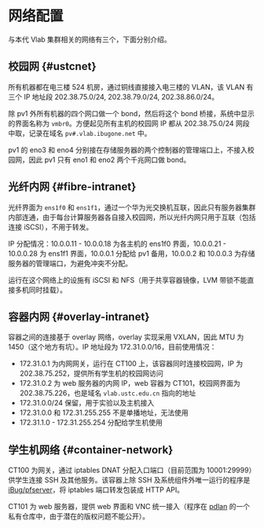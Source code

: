 # 网络配置

与本代 Vlab 集群相关的网络有三个，下面分别介绍。

## 校园网 {#ustcnet}

所有机器都在电三楼 524 机房，通过铜线直接接入电三楼的 VLAN，该 VLAN 有三个 IP 地址段 202.38.75.0/24, 202.38.79.0/24, 202.38.86.0/24。

除 pv1 外所有机器的四个网口做一个 bond，然后将这个 bond 桥接，系统中显示的界面名称为 `vmbr0`。方便起见所有主机的校园网 IP 都从 202.38.75.0/24 网段中取，记录在域名 `pv#.vlab.ibugone.net` 中。

pv1 的 eno3 和 eno4 分别接在存储服务器的两个控制器的管理端口上，不接入校园网，因此 pv1 只有 eno1 和 eno2 两个千兆网口做 bond。

## 光纤内网 {#fibre-intranet}

光纤界面为 `ens1f0` 和 `ens1f1`，通过一个华为光交换机互联，因此只有服务器集群内部连通，由于每台计算服务器各自接入校园网，所以光纤内网只用于互联（包括连接 iSCSI），不用于转发。

IP 分配情况：10.0.0.11 - 10.0.0.18 为各主机的 ens1f0 界面，10.0.0.21 - 10.0.0.28 为 ens1f1 界面，10.0.0.1 分配给 pv1 备用，10.0.0.2 和 10.0.0.3 为存储服务器的管理端口，为避免冲突不分配。

运行在这个网络上的设施有 iSCSI 和 NFS（用于共享容器镜像，LVM 带锁不能直接多机同时挂载）。

## 容器内网 {#overlay-intranet}

容器之间的连接基于 overlay 网络，overlay 实现采用 VXLAN，因此 MTU 为 1450（这个地方有坑）。IP 地址段为 172.31.0.0/16，目前使用情况：

- 172.31.0.1 为内网网关，运行在 CT100 上，该容器同时连接校园网，IP 为 202.38.75.252，提供所有学生机的校园网访问
- 172.31.0.2 为 web 服务器的内网 IP，web 容器为 CT101，校园网界面为 202.38.75.226，也是域名 `vlab.ustc.edu.cn` 指向的地址
- 172.31.0.0/24 保留，用于实验以及主机接入
- 172.31.0.0 和 172.31.255.255 不是单播地址，无法使用
- 172.31.1.0 - 172.31.255.254 分配给学生机使用

## 学生机网络 {#container-network}

CT100 为网关，通过 iptables DNAT 分配入口端口（目前范围为 10001:29999）供学生连接 SSH 及其他服务。该容器上除 SSH 及系统组件外唯一运行的程序是 [iBug/pfserver](https://github.com/iBug/pfserver)，将 iptables 端口转发包装成 HTTP API。

CT101 为 web 服务器，提供 web 界面和 VNC 统一接入（程序在 [pdlan](https://github.com/pdlan) 的一个私有仓库中，由于潜在的版权问题不能公开）。
